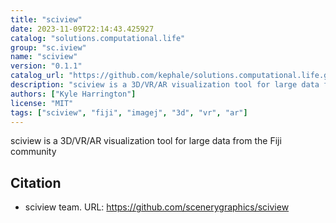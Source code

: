 ```yaml
---
title: "sciview"
date: 2023-11-09T22:14:43.425927
catalog: "solutions.computational.life"
group: "sc.iview"
name: "sciview"
version: "0.1.1"
catalog_url: "https://github.com/kephale/solutions.computational.life.git"
description: "sciview is a 3D/VR/AR visualization tool for large data from the Fiji community"
authors: ["Kyle Harrington"]
license: "MIT"
tags: ["sciview", "fiji", "imagej", "3d", "vr", "ar"]
---
```


sciview is a 3D/VR/AR visualization tool for large data from the Fiji community

## Citation

- sciview team.
  URL: https://github.com/scenerygraphics/sciview

